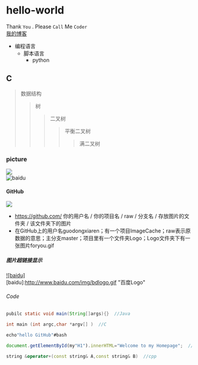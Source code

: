 # hello-world
Thank `You` . Please `Call` Me `Coder`<br/>
[我的博客](https://i.csdn.net/#/uc/profile)<br/>
* 编程语言<br/>
  * 脚本语言<br/>
    * python<br/>
## C
>数据结构
>>树
>>>二叉树
>>>>平衡二叉树
>>>>>满二叉树
### picture
![](http://www.baidu.com/img/bdlogo.gif)<br/>
![baidu](http://www.baidu.com/img/bdlogo.gif "百度logo")  <br/>
#### GitHub
![](https://github.com/guodongxiaren/ImageCache/raw/master/Logo/foryou.gif)<br/>
* https://github.com/ 你的用户名 / 你的项目名 / raw / 分支名 / 存放图片的文件夹 / 该文件夹下的图片
* 在GitHub上的用户名guodongxiaren；有一个项目ImageCache；raw表示原数据的意思；主分支master；项目里有一个文件夹Logo；Logo文件夹下有一张图片foryou.gif
##### 图片超链接显示
[![baidu]](http://baidu.com)  
[baidu]:http://www.baidu.com/img/bdlogo.gif "百度Logo"
###### Code
```Java
pubilc static void main(String[]args){}  //Java
```
```C
int main (int argc,char *argv[] )  //C
```
```Bash
echo"hello GitHub"#bash
```
```javascript
document.getElementById(my"H1").innerHTML="Welcome to my Homepage";  //Javascript
```
```cpp
string &operator+(const string& A,const string& B)  //cpp
```
